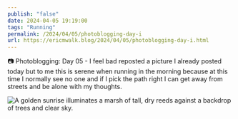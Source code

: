 ```yaml
---
publish: "false"
date: 2024-04-05 19:19:00
tags: "Running"
permalink: /2024/04/05/photoblogging-day-i
url: https://ericmwalk.blog/2024/04/05/photoblogging-day-i.html
---
```


📷 Photoblogging: Day 05 - I feel bad reposted a picture I already posted today but to me this is serene when running in the morning because at this time I normally see no one and if I pick the path right I can get away from streets and be alone with my thoughts.

![A golden sunrise illuminates a marsh of tall, dry reeds against a backdrop of trees and clear sky.](https://ericmwalk.blog/uploads/2024/img-8525.jpeg)